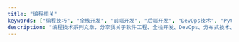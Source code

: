 ```yaml
---
title: "编程相关"
keywords: ["编程技巧", "全栈开发", "前端开发", "后端开发", "DevOps技术", "Python", "爬虫", "SEO", "Java",  "面向对象开发", "高并发系统架构", "重构", "TDD", "DDD", "系统架构", "分布式与微服务"]
description: "编程技术系列文章，分享我关于软件工程、全栈开发、DevOps、分布式技术、系统架构及编程语言范式等方面的个人经验"
---
```

<!-- ---
title: "Tech"
date: 2021-06-27T16:55:30+08:00
draft: false
--- -->

